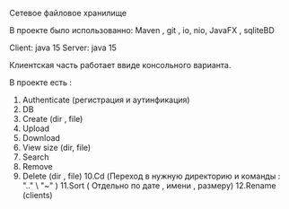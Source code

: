 Cетевое файловое хранилище

В проекте было использованно:   Maven , git , io, nio, JavaFX , sqliteBD

Client: java 15
Server: java 15

Клиентская часть работает ввиде консольного варианта.

В проекте есть : 

1. Authenticate (регистрация и аутинфикация)
2. DB
3. Create (dir , file)
4. Upload
5. Download
6. View size (dir, file)
7. Search
8. Remove 
9. Delete (dir , file)
10.Cd (Переход в нужную директорию и  команды   :   ".."  \  "~" )
11.Sort ( Отдельно по дате , имени , размеру)
12.Rename (clients)



